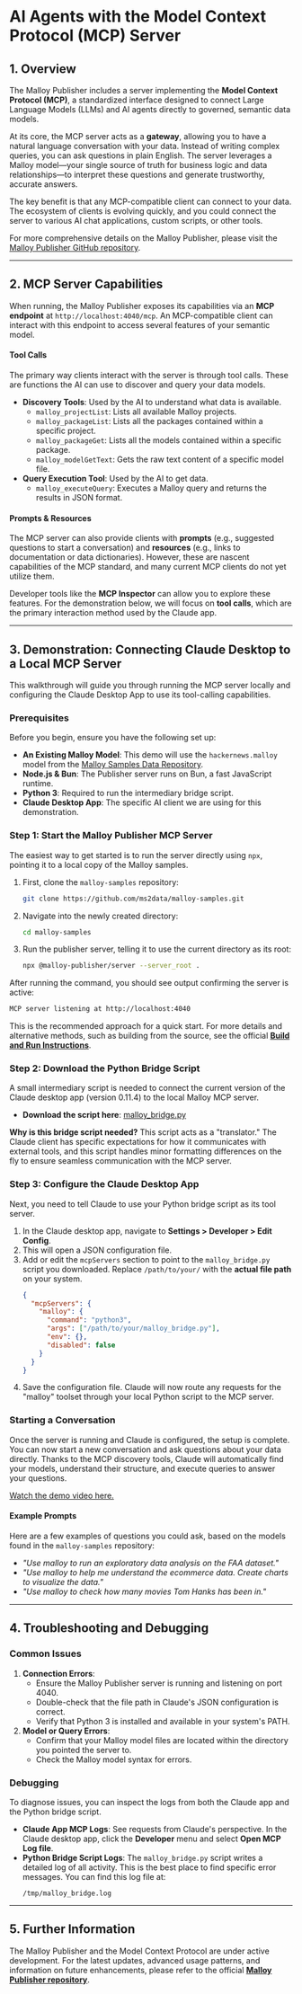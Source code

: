 # AI Agents with the Model Context Protocol (MCP) Server

## 1. Overview

The Malloy Publisher includes a server implementing the **Model Context Protocol (MCP)**, a standardized interface designed to connect Large Language Models (LLMs) and AI agents directly to governed, semantic data models.

At its core, the MCP server acts as a **gateway**, allowing you to have a natural language conversation with your data. Instead of writing complex queries, you can ask questions in plain English. The server leverages a Malloy model—your single source of truth for business logic and data relationships—to interpret these questions and generate trustworthy, accurate answers.

The key benefit is that any MCP-compatible client can connect to your data. The ecosystem of clients is evolving quickly, and you could connect the server to various AI chat applications, custom scripts, or other tools.

For more comprehensive details on the Malloy Publisher, please visit the [Malloy Publisher GitHub repository](https://github.com/malloydata/publisher).

---

## 2. MCP Server Capabilities

When running, the Malloy Publisher exposes its capabilities via an **MCP endpoint** at `http://localhost:4040/mcp`. An MCP-compatible client can interact with this endpoint to access several features of your semantic model.

#### Tool Calls

The primary way clients interact with the server is through tool calls. These are functions the AI can use to discover and query your data models.

* **Discovery Tools**: Used by the AI to understand what data is available.
    * `malloy_projectList`: Lists all available Malloy projects.
    * `malloy_packageList`: Lists all the packages contained within a specific project.
    * `malloy_packageGet`: Lists all the models contained within a specific package.
    * `malloy_modelGetText`: Gets the raw text content of a specific model file.
* **Query Execution Tool**: Used by the AI to get data.
    * `malloy_executeQuery`: Executes a Malloy query and returns the results in JSON format.

#### Prompts & Resources

The MCP server can also provide clients with **prompts** (e.g., suggested questions to start a conversation) and **resources** (e.g., links to documentation or data dictionaries). However, these are nascent capabilities of the MCP standard, and many current MCP clients do not yet utilize them.

Developer tools like the **MCP Inspector** can allow you to explore these features. For the demonstration below, we will focus on **tool calls**, which are the primary interaction method used by the Claude app.

---

## 3. Demonstration: Connecting Claude Desktop to a Local MCP Server

This walkthrough will guide you through running the MCP server locally and configuring the Claude Desktop App to use its tool-calling capabilities.

### Prerequisites

Before you begin, ensure you have the following set up:

* **An Existing Malloy Model**: This demo will use the `hackernews.malloy` model from the [Malloy Samples Data Repository](https://github.com/malloydata/malloy-samples).
* **Node.js & Bun**: The Publisher server runs on Bun, a fast JavaScript runtime.
* **Python 3**: Required to run the intermediary bridge script.
* **Claude Desktop App**: The specific AI client we are using for this demonstration. 

### Step 1: Start the Malloy Publisher MCP Server

The easiest way to get started is to run the server directly using `npx`, pointing it to a local copy of the Malloy samples.

1.  First, clone the `malloy-samples` repository:
    ```bash
    git clone https://github.com/ms2data/malloy-samples.git
    ```
2.  Navigate into the newly created directory:
    ```bash
    cd malloy-samples
    ```
3.  Run the publisher server, telling it to use the current directory as its root:
    ```bash
    npx @malloy-publisher/server --server_root .
    ```

After running the command, you should see output confirming the server is active:

```bash
MCP server listening at http://localhost:4040
```

This is the recommended approach for a quick start. For more details and alternative methods, such as building from the source, see the official **[Build and Run Instructions](https://github.com/malloydata/publisher?tab=readme-ov-file#build-and-run-instructions)**.

### Step 2: Download the Python Bridge Script

A small intermediary script is needed to connect the current version of the Claude desktop app (version 0.11.4) to the local Malloy MCP server.

* **Download the script here**: [malloy_bridge.py](https://raw.githubusercontent.com/malloydata/publisher/main/packages/server/dxt/malloy_bridge.py)

**Why is this bridge script needed?** This script acts as a "translator." The Claude client has specific expectations for how it communicates with external tools, and this script handles minor formatting differences on the fly to ensure seamless communication with the MCP server.

### Step 3: Configure the Claude Desktop App

Next, you need to tell Claude to use your Python bridge script as its tool server.

1.  In the Claude desktop app, navigate to **Settings > Developer > Edit Config**. 
2.  This will open a JSON configuration file.
3.  Add or edit the `mcpServers` section to point to the `malloy_bridge.py` script you downloaded. Replace `/path/to/your/` with the **actual file path** on your system.
    ```json
    {
      "mcpServers": {
        "malloy": {
          "command": "python3",
          "args": ["/path/to/your/malloy_bridge.py"],
          "env": {},
          "disabled": false
        }
      }
    }
    ```
4.  Save the configuration file. Claude will now route any requests for the "malloy" toolset through your local Python script to the MCP server.

### Starting a Conversation

Once the server is running and Claude is configured, the setup is complete. You can now start a new conversation and ask questions about your data directly. Thanks to the MCP discovery tools, Claude will automatically find your models, understand their structure, and execute queries to answer your questions.

[Watch the demo video here.](https://www.loom.com/share/fcc5112ac1ca4bf78bee0985f1cd31be)

#### Example Prompts

Here are a few examples of questions you could ask, based on the models found in the `malloy-samples` repository:

* *"Use malloy to run an exploratory data analysis on the FAA dataset."*
* *"Use malloy to help me understand the ecommerce data. Create charts to visualize the data."*
* *"Use malloy to check how many movies Tom Hanks has been in."*

---

## 4. Troubleshooting and Debugging

### Common Issues

1.  **Connection Errors**:
    * Ensure the Malloy Publisher server is running and listening on port 4040.
    * Double-check that the file path in Claude's JSON configuration is correct.
    * Verify that Python 3 is installed and available in your system's PATH.
2.  **Model or Query Errors**:
    * Confirm that your Malloy model files are located within the directory you pointed the server to.
    * Check the Malloy model syntax for errors.

### Debugging

To diagnose issues, you can inspect the logs from both the Claude app and the Python bridge script.

* **Claude App MCP Logs**: See requests from Claude's perspective. In the Claude desktop app, click the **Developer** menu and select **Open MCP Log file**.
* **Python Bridge Script Logs**: The `malloy_bridge.py` script writes a detailed log of all activity. This is the best place to find specific error messages. You can find this log file at:
    ```
    /tmp/malloy_bridge.log
    ```

---

## 5. Further Information

The Malloy Publisher and the Model Context Protocol are under active development. For the latest updates, advanced usage patterns, and information on future enhancements, please refer to the official **[Malloy Publisher repository](https://github.com/malloydata/publisher)**.